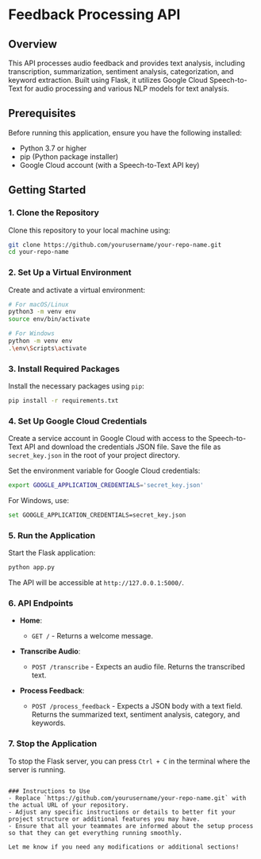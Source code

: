 

# Feedback Processing API

## Overview
This API processes audio feedback and provides text analysis, including transcription, summarization, sentiment analysis, categorization, and keyword extraction. Built using Flask, it utilizes Google Cloud Speech-to-Text for audio processing and various NLP models for text analysis.

## Prerequisites
Before running this application, ensure you have the following installed:

- Python 3.7 or higher
- pip (Python package installer)
- Google Cloud account (with a Speech-to-Text API key)

## Getting Started

### 1. Clone the Repository
Clone this repository to your local machine using:
```bash
git clone https://github.com/yourusername/your-repo-name.git
cd your-repo-name
```

### 2. Set Up a Virtual Environment
Create and activate a virtual environment:
```bash
# For macOS/Linux
python3 -m venv env
source env/bin/activate

# For Windows
python -m venv env
.\env\Scripts\activate
```

### 3. Install Required Packages
Install the necessary packages using `pip`:
```bash
pip install -r requirements.txt
```

### 4. Set Up Google Cloud Credentials
Create a service account in Google Cloud with access to the Speech-to-Text API and download the credentials JSON file. Save the file as `secret_key.json` in the root of your project directory.

Set the environment variable for Google Cloud credentials:
```bash
export GOOGLE_APPLICATION_CREDENTIALS='secret_key.json'
```
For Windows, use:
```bash
set GOOGLE_APPLICATION_CREDENTIALS=secret_key.json
```

### 5. Run the Application
Start the Flask application:
```bash
python app.py
```
The API will be accessible at `http://127.0.0.1:5000/`.

### 6. API Endpoints
- **Home**: 
  - `GET /` - Returns a welcome message.
  
- **Transcribe Audio**:
  - `POST /transcribe` - Expects an audio file. Returns the transcribed text.

- **Process Feedback**:
  - `POST /process_feedback` - Expects a JSON body with a text field. Returns the summarized text, sentiment analysis, category, and keywords.


### 7. Stop the Application
To stop the Flask server, you can press `Ctrl + C` in the terminal where the server is running.


```

### Instructions to Use
- Replace `https://github.com/yourusername/your-repo-name.git` with the actual URL of your repository.
- Adjust any specific instructions or details to better fit your project structure or additional features you may have.
- Ensure that all your teammates are informed about the setup process so that they can get everything running smoothly.

Let me know if you need any modifications or additional sections!
